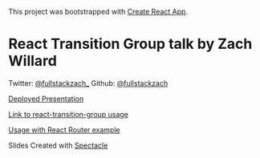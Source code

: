 This project was bootstrapped with [Create React App](https://github.com/facebook/create-react-app).

# React Transition Group talk by Zach Willard

Twitter: [@fullstackzach_](https://twitter.com/fullstackzach_)
Github: [@fullstackzach](https://github.com/fullstackzach)

[Deployed Presentation](https://transition-group-talk-mpacuvhptt.now.sh)

[Link to react-transition-group usage](https://github.com/fullstackzach/transition-group-talk/blob/master/src/Examples/Pokemon/Pokemon.js#L39)

[Usage with React Router example](https://codesandbox.io/s/0pr18j064p) 

Slides Created with [Spectacle](https://github.com/FormidableLabs/spectacle)